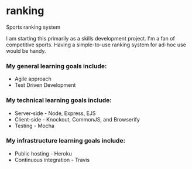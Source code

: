 # ranking
Sports ranking system

I am starting this primarily as a skills development project.
I'm a fan of competitive sports.
Having a simple-to-use ranking system for ad-hoc use would be handy.

### My general learning goals include:
* Agile approach
* Test Driven Development

### My technical learning goals include:
* Server-side - Node, Express, EJS
* Client-side - Knockout, CommonJS, and Browserify
* Testing - Mocha

### My infrastructure learning goals include:
* Public hosting - Heroku
* Continuous integration - Travis

